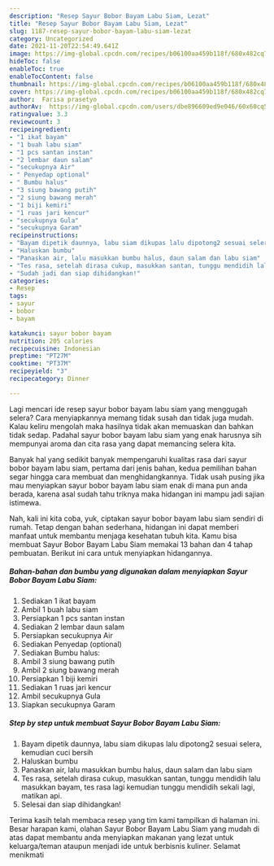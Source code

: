 ```yaml
---
description: "Resep Sayur Bobor Bayam Labu Siam, Lezat"
title: "Resep Sayur Bobor Bayam Labu Siam, Lezat"
slug: 1187-resep-sayur-bobor-bayam-labu-siam-lezat
category: Uncategorized
date: 2021-11-20T22:54:49.641Z
image: https://img-global.cpcdn.com/recipes/b06100aa459b118f/680x482cq70/sayur-bobor-bayam-labu-siam-foto-resep-utama.jpg
hideToc: false
enableToc: true
enableTocContent: false
thumbnail: https://img-global.cpcdn.com/recipes/b06100aa459b118f/680x482cq70/sayur-bobor-bayam-labu-siam-foto-resep-utama.jpg
cover: https://img-global.cpcdn.com/recipes/b06100aa459b118f/680x482cq70/sayur-bobor-bayam-labu-siam-foto-resep-utama.jpg
author:  Farisa prasetyo
authorAv:  https://img-global.cpcdn.com/users/dbe896609ed9e046/60x60cq50/avatar.jpg
ratingvalue: 3.3
reviewcount: 3
recipeingredient:
- "1 ikat bayam"
- "1 buah labu siam"
- "1 pcs santan instan"
- "2 lembar daun salam"
- "secukupnya Air"
- " Penyedap optional"
- " Bumbu halus"
- "3 siung bawang putih"
- "2 siung bawang merah"
- "1 biji kemiri"
- "1 ruas jari kencur"
- "secukupnya Gula"
- "secukupnya Garam"
recipeinstructions:
- "Bayam dipetik daunnya, labu siam dikupas lalu dipotong2 sesuai selera, kemudian cuci bersih"
- "Haluskan bumbu"
- "Panaskan air, lalu masukkan bumbu halus, daun salam dan labu siam"
- "Tes rasa, setelah dirasa cukup, masukkan santan, tunggu mendidih lalu masukkan bayam, tes rasa lagi kemudian tunggu mendidih sekali lagi, matikan api."
- "Sudah jadi dan siap dihidangkan!"
categories:
- Resep
tags:
- sayur
- bobor
- bayam

katakunci: sayur bobor bayam 
nutrition: 205 calories
recipecuisine: Indonesian
preptime: "PT27M"
cooktime: "PT37M"
recipeyield: "3"
recipecategory: Dinner

---
```



Lagi mencari ide resep sayur bobor bayam labu siam yang menggugah selera? Cara menyiapkannya memang tidak susah dan tidak juga mudah. Kalau keliru mengolah maka hasilnya tidak akan memuaskan dan bahkan tidak sedap. Padahal sayur bobor bayam labu siam yang enak harusnya sih mempunyai aroma dan cita rasa yang dapat memancing selera kita.




Banyak hal yang sedikit banyak mempengaruhi kualitas rasa dari sayur bobor bayam labu siam, pertama dari jenis bahan, kedua pemilihan bahan segar hingga cara membuat dan menghidangkannya. Tidak usah pusing jika mau menyiapkan sayur bobor bayam labu siam enak di mana pun anda berada, karena asal sudah tahu triknya maka hidangan ini mampu jadi sajian istimewa.


Nah, kali ini kita coba, yuk, ciptakan sayur bobor bayam labu siam sendiri di rumah. Tetap dengan bahan sederhana, hidangan ini dapat memberi manfaat untuk membantu menjaga kesehatan tubuh kita. Kamu bisa membuat Sayur Bobor Bayam Labu Siam memakai 13 bahan dan 4 tahap pembuatan. Berikut ini cara untuk menyiapkan hidangannya.

<!--inarticleads1-->

##### Bahan-bahan dan bumbu yang digunakan dalam menyiapkan Sayur Bobor Bayam Labu Siam:

1. Sediakan 1 ikat bayam
1. Ambil 1 buah labu siam
1. Persiapkan 1 pcs santan instan
1. Sediakan 2 lembar daun salam
1. Persiapkan secukupnya Air
1. Sediakan  Penyedap (optional)
1. Sediakan  Bumbu halus:
1. Ambil 3 siung bawang putih
1. Ambil 2 siung bawang merah
1. Persiapkan 1 biji kemiri
1. Sediakan 1 ruas jari kencur
1. Ambil secukupnya Gula
1. Siapkan secukupnya Garam




<!--inarticleads2-->

##### Step by step untuk membuat Sayur Bobor Bayam Labu Siam:

1. Bayam dipetik daunnya, labu siam dikupas lalu dipotong2 sesuai selera, kemudian cuci bersih
1. Haluskan bumbu
1. Panaskan air, lalu masukkan bumbu halus, daun salam dan labu siam
1. Tes rasa, setelah dirasa cukup, masukkan santan, tunggu mendidih lalu masukkan bayam, tes rasa lagi kemudian tunggu mendidih sekali lagi, matikan api.
1. Selesai dan siap dihidangkan!



Terima kasih telah membaca resep yang tim kami tampilkan di halaman ini. Besar harapan kami, olahan Sayur Bobor Bayam Labu Siam yang mudah di atas dapat membantu anda menyiapkan makanan yang lezat untuk keluarga/teman ataupun menjadi ide untuk berbisnis kuliner. Selamat menikmati
